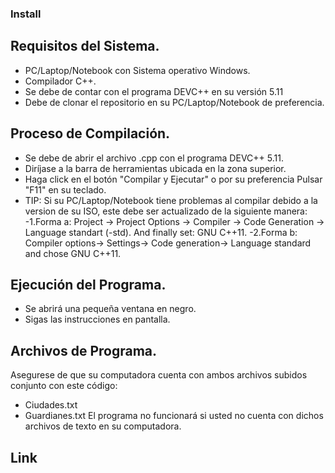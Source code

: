 ### Install
## Requisitos del Sistema.
- PC/Laptop/Notebook con Sistema operativo Windows.
- Compilador C++.
- Se debe de contar con el programa DEVC++ en su versión 5.11
- Debe de clonar el repositorio en su PC/Laptop/Notebook de preferencia.
## Proceso de Compilación.
- Se debe de abrir el archivo .cpp con el programa DEVC++ 5.11.
- Diríjase a la barra de herramientas ubicada en la zona superior.
- Haga click en el botón "Compilar y Ejecutar" o por su preferencia Pulsar "F11" en su teclado.
- TIP:
Si su PC/Laptop/Notebook tiene problemas al compilar debido a la version de su ISO, este debe ser actualizado de la siguiente manera:
  -1.Forma a:
  Project -> Project Options -> Compiler -> Code Generation -> Language standart (-std). And finally set: GNU C++11.
  -2.Forma b:
  Compiler options-> Settings-> Code generation-> Language standard and chose GNU C++11.
## Ejecución del Programa.
- Se abrirá una pequeña ventana en negro.
- Sigas las instrucciones en pantalla.
## Archivos de Programa.
Asegurese de que su computadora cuenta con ambos archivos subidos conjunto con este código:
- Ciudades.txt
- Guardianes.txt
El programa no funcionará si usted no cuenta con dichos archivos de texto en su computadora.
## Link

